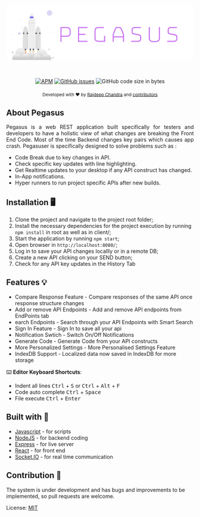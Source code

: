<p align="center">
  <img src="https://github.com/Rajdeepc/pegasus/blob/master/github/pegasus.png?raw=true" width="600">
</p><br>

<p align="center"><a href="https://github.com/Rajdeepc/pegasus/blob/master/LICENSE.md"><img alt="APM" src="https://img.shields.io/apm/l/react"></a> <a href="https://github.com/Rajdeepc/pegasus/issues"><img alt="GitHub issues" src="https://img.shields.io/github/issues/Rajdeepc/pegasus"></a> <img alt="GitHub code size in bytes" src="https://img.shields.io/github/languages/code-size/Rajdeepc/pegasus">
</p>

<p align="center">
  <sub>Developed with ❤︎ by
    <a href="https://github.com/Rajdeepc">Rajdeep Chandra</a> and
    <a href="https://github.com/Rajdeepc/rtcode/graphs/contributors">contributors</a>
  </sub>
</p>

## About Pegasus

<p style="text-align: justify">Pegasus is a web REST application built specifically for testers and developers to have a holistic view of what changes are breaking the Front End Code. Most of the time Backend changes key pairs which causes app crash. Pegasuser is specifically designed to solve problems such as :<p>
 
  * Code Break due to key changes in API.
  * Check specific key updates with line highlighting.
  * Get Realtime updates to your desktop if any API construct has changed.
  * In-App notifications.
  * Hyper runners to run project specific APIs after new builds.
 
## Installation 🖥

1. Clone the project and navigate to the project root folder;
2. Install the necessary dependencies for the project execution by running `npm install` in root as well as in client/;
3. Start the application by running `npm start`;
4. Open browser in `http://localhost:8080/`;
5. Log in to save your API changes locallly or in a remote DB;
6. Create a new API clicking on your SEND button;
7. Check for any API key updates in the History Tab

## Features 💡

- Compare Response Feature - Compare responses of the same API once response structure changes
- Add or remove API Endpoints - Add and remove API endpoints from EndPoints tab
- earch Endpoints - Search through your API Endpoints with Smart Search
- Sign In Feature - Sign In to save all your api
- Notification Swtich - Switch On/Off Notifications
- Generate Code - Generate Code from your API constructs
- More Personalized Settings - More Personalised Settings Feature
- IndexDB Support - Localized data now saved in IndexDB for more storage

⌨️ **Editor Keyboard Shortcuts**:

- Indent all lines <kbd>Ctrl</kbd> + <kbd>S</kbd> or <kbd>Ctrl</kbd> + <kbd>Alt</kbd> + <kbd>F</kbd>
- Code auto complete <kbd>Ctrl</kbd> + <kbd>Space</kbd>
- File execute <kbd>Ctrl</kbd> + <kbd>Enter</kbd>

## Built with 🔧

- [Javascript](https://developer.mozilla.org/en/JavaScript) - for scripts
- [NodeJS](https://nodejs.org/en/) - for backend coding
- [Express](https://github.com/express) - for live server
- [React](https://github.com/React) - for front end
- [Socket.IO](https://github.com/socketio/socket.io) - for real time communication

## Contribution 🥰

The system is under development and has bugs and improvements to be implemented, so pull requests are welcome.

License:
[MIT](https://choosealicense.com/licenses/mit/)

